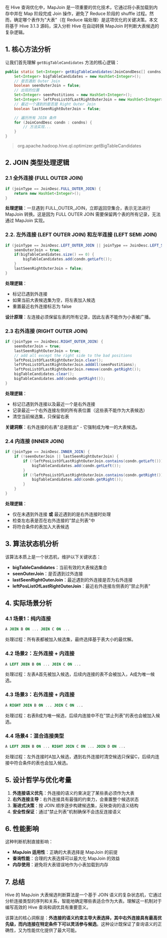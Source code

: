 在 Hive 查询优化中，MapJoin 是一项重要的优化技术，它通过将小表加载到内存中并在 Map 阶段完成 Join 操作，避免了 Reduce 阶段的 shuffle 过程。然而，确定哪个表作为"大表"（在 Reduce 端处理）是这项优化的关键决策。本文将基于 Hive 3.1.3 源码，深入分析 Hive 在自动转换 MapJoin 时判断大表候选的复杂逻辑。

## 1. 核心方法分析

让我们首先理解 `getBigTableCandidates` 方法的核心逻辑：

```java
public static Set<Integer> getBigTableCandidates(JoinCondDesc[] condns) {
    Set<Integer> bigTableCandidates = new HashSet<Integer>();
    // 是否遇到 Outer Join
    boolean seenOuterJoin = false;
    // 出现的位置
    Set<Integer> seenPostitions = new HashSet<Integer>();
    Set<Integer> leftPosListOfLastRightOuterJoin = new HashSet<Integer>();
    // 最近一个遇到的是否是 Right Outer Join
    boolean lastSeenRightOuterJoin = false;

    // 遍历所有 JOIN 条件
    for (JoinCondDesc condn : condns) {
        // 方法实现...
    }
}
```
> org.apache.hadoop.hive.ql.optimizer.getBigTableCandidates

## 2. JOIN 类型处理逻辑

### 2.1 全外连接 (FULL OUTER JOIN)

```java
if (joinType == JoinDesc.FULL_OUTER_JOIN) {
    return new HashSet<Integer>();
}
```

**处理逻辑**：一旦遇到 FULL_OUTER_JOIN，立即返回空集合，表示无法进行 MapJoin 转换。这是因为 FULL OUTER JOIN 需要保留两个表的所有记录，无法通过 MapJoin 实现。

### 2.2. 左外连接 (LEFT OUTER JOIN) 和左半连接 (LEFT SEMI JOIN)

```java
if (joinType == JoinDesc.LEFT_OUTER_JOIN || joinType == JoinDesc.LEFT_SEMI_JOIN) {
    seenOuterJoin = true;
    if(bigTableCandidates.size() == 0) {
        bigTableCandidates.add(condn.getLeft());
    }
    lastSeenRightOuterJoin = false;
}
```

**处理逻辑**：
- 标记已遇到外连接
- 如果当前大表候选集为空，将左表加入候选
- 重置最近右外连接标志为 false

**设计原理**：左连接必须保留左表的所有记录，因此左表不能作为小表被广播。

### 2.3 右外连接 (RIGHT OUTER JOIN)

```java
if (joinType == JoinDesc.RIGHT_OUTER_JOIN) {
    seenOuterJoin = true;
    lastSeenRightOuterJoin = true;
    // add all except the right side to the bad positions
    leftPosListOfLastRightOuterJoin.clear();
    leftPosListOfLastRightOuterJoin.addAll(seenPostitions);
    leftPosListOfLastRightOuterJoin.remove(condn.getRight());
    bigTableCandidates.clear();
    bigTableCandidates.add(condn.getRight());
}
```

**处理逻辑**：
- 标记已遇到外连接以及最近一个是右外连接
- 记录最近一个右外连接左侧的所有表位置（这些表不能作为大表候选）
- 清空当前候选集，只保留右表

**关键洞察**：右外连接的右表"总是胜出" - 它强制成为唯一的大表候选。

### 2.4 内连接 (INNER JOIN)

```java
if (joinType == JoinDesc.INNER_JOIN) {
    if (!seenOuterJoin || lastSeenRightOuterJoin) {
        if (!leftPosListOfLastRightOuterJoin.contains(condn.getLeft())) {
            bigTableCandidates.add(condn.getLeft());
        }
        if (!leftPosListOfLastRightOuterJoin.contains(condn.getRight())) {
            bigTableCandidates.add(condn.getRight());
        }
    }
}
```

**处理逻辑**：
- 仅在未遇到外连接 **或** 最近遇到的是右外连接时处理
- 检查左右表是否在右外连接的"禁止列表"中
- 将符合条件的表加入大表候选

## 3. 算法状态机分析

该算法本质上是一个状态机，维护以下关键状态：
- **bigTableCandidates**：当前有效的大表候选集合
- **seenOuterJoin**：是否遇到过外连接
- **lastSeenRightOuterJoin**：最近遇到的外连接是否为右外连接
- **leftPosListOfLastRightOuterJoin**：最近右外连接左侧表的"禁止列表"

## 4. 实际场景分析

### 4.1 场景1：纯内连接
```sql
A JOIN B ON ... JOIN C ON ...
```
处理过程：所有表都被加入候选集，最终选择基于表大小的最优解。

### 4.2 场景2：左外连接 + 内连接
```sql
A LEFT JOIN B ON ... JOIN C ON ...
```
处理过程：左表A首先被加入候选，后续内连接的表不会被加入，A成为唯一候选。

### 4.3 场景3：右外连接 + 内连接
```sql
A RIGHT JOIN B ON ... JOIN C ON ...
```
处理过程：右表B成为唯一候选，后续内连接中不在"禁止列表"的表也会被加入候选。

### 4.4 场景4：混合连接类型
```sql
A LEFT JOIN B ON ... RIGHT JOIN C ON ... JOIN D ON ...
```
处理过程：左外连接时A加入候选，遇到右外连接时清空候选只保留C，后续内连接中符合条件的表也会加入候选。

## 5. 设计哲学与优化考量

1. **外连接语义优先**：外连接的语义约束决定了某些表必须作为大表
2. **右外连接主导**：右外连接具有最强的约束力，会重置整个候选状态
3. **渐进式决策**：按 JOIN 顺序逐步构建候选集，反映查询的语义结构
4. **安全性保证**：通过"禁止列表"机制确保不会违反连接语义

## 6. 性能影响

这种判断机制直接影响：
- **MapJoin 适用性**：正确的大表选择是 MapJoin 的前提
- **查询性能**：合理的大表选择可以最大化 MapJoin 的效益
- **内存使用**：避免将大表错误地作为小表加载到内存

## 7. 总结

Hive 的 MapJoin 大表候选判断算法是一个基于 JOIN 语义的复杂状态机，它通过分析连接类型的序列和关系，智能地确定哪些表适合作为大表。理解这一机制对于编写高效的 Hive 查询和调优具有重要意义。

该算法的核心洞察是：**外连接的语义约束主导大表选择，其中右外连接具有最高优先级，而内连接在特定条件下可以灵活参与候选**。这种设计既保证了查询语义的正确性，又为性能优化提供了最大可能。
